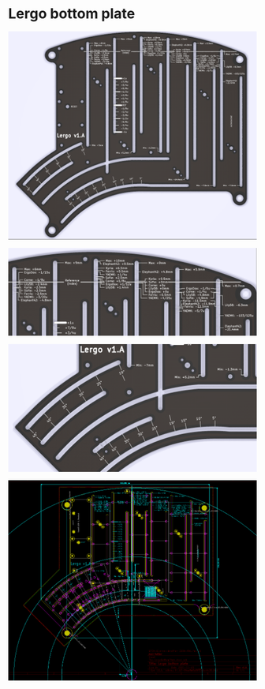 # Lergo bottom plate

![Overview](images/LergoBottomPlate.png) 

![Top legends](images/LergoBottomPlate-closeup1.png)

![Thumb legends](images/LergoBottomPlate-closeup2.png)

![Construction lines](images/LergoBottomPlate-Construction.png)
